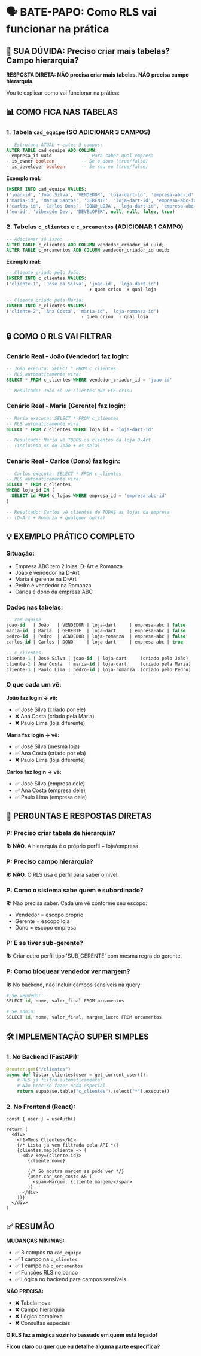# 🗣️ **BATE-PAPO: Como RLS vai funcionar na prática**

## 🤔 **SUA DÚVIDA: Preciso criar mais tabelas? Campo hierarquia?**

**RESPOSTA DIRETA: NÃO precisa criar mais tabelas. NÃO precisa campo hierarquia.**

Vou te explicar como vai funcionar na prática:

## 📊 **COMO FICA NAS TABELAS**

### **1. Tabela `cad_equipe` (SÓ ADICIONAR 3 CAMPOS)**

```sql
-- Estrutura ATUAL + estes 3 campos:
ALTER TABLE cad_equipe ADD COLUMN:
- empresa_id uuid            -- Para saber qual empresa
- is_owner boolean          -- Se é dono (true/false)  
- is_developer boolean      -- Se sou eu (true/false)
```

**Exemplo real:**
```sql
INSERT INTO cad_equipe VALUES:
('joao-id', 'João Silva', 'VENDEDOR', 'loja-dart-id', 'empresa-abc-id', false, false)
('maria-id', 'Maria Santos', 'GERENTE', 'loja-dart-id', 'empresa-abc-id', false, false)  
('carlos-id', 'Carlos Dono', 'DONO_LOJA', 'loja-dart-id', 'empresa-abc-id', true, false)
('eu-id', 'Vibecode Dev', 'DEVELOPER', null, null, false, true)
```

### **2. Tabelas `c_clientes` e `c_orcamentos` (ADICIONAR 1 CAMPO)**

```sql
-- Adicionar só isso:
ALTER TABLE c_clientes ADD COLUMN vendedor_criador_id uuid;
ALTER TABLE c_orcamentos ADD COLUMN vendedor_criador_id uuid;
```

**Exemplo real:**
```sql
-- Cliente criado pelo João:
INSERT INTO c_clientes VALUES:
('cliente-1', 'José da Silva', 'joao-id', 'loja-dart-id')
                               ↑ quem criou  ↑ qual loja

-- Cliente criado pela Maria:  
INSERT INTO c_clientes VALUES:
('cliente-2', 'Ana Costa', 'maria-id', 'loja-romanza-id')
                            ↑ quem criou  ↑ qual loja
```

## 🔒 **COMO O RLS VAI FILTRAR**

### **Cenário Real - João (Vendedor) faz login:**

```sql
-- João executa: SELECT * FROM c_clientes
-- RLS automaticamente vira: 
SELECT * FROM c_clientes WHERE vendedor_criador_id = 'joao-id'

-- Resultado: João só vê clientes que ELE criou
```

### **Cenário Real - Maria (Gerente) faz login:**

```sql
-- Maria executa: SELECT * FROM c_clientes  
-- RLS automaticamente vira:
SELECT * FROM c_clientes WHERE loja_id = 'loja-dart-id'

-- Resultado: Maria vê TODOS os clientes da loja D-Art
-- (incluindo os do João + os dela)
```

### **Cenário Real - Carlos (Dono) faz login:**

```sql
-- Carlos executa: SELECT * FROM c_clientes
-- RLS automaticamente vira:
SELECT * FROM c_clientes 
WHERE loja_id IN (
  SELECT id FROM c_lojas WHERE empresa_id = 'empresa-abc-id'
)

-- Resultado: Carlos vê clientes de TODAS as lojas da empresa
-- (D-Art + Romanza + qualquer outra)
```

## 💡 **EXEMPLO PRÁTICO COMPLETO**

### **Situação:**
- Empresa ABC tem 2 lojas: D-Art e Romanza
- João é vendedor na D-Art  
- Maria é gerente na D-Art
- Pedro é vendedor na Romanza
- Carlos é dono da empresa ABC

### **Dados nas tabelas:**

```sql
-- cad_equipe
joao-id   | João   | VENDEDOR | loja-dart     | empresa-abc | false
maria-id  | Maria  | GERENTE  | loja-dart     | empresa-abc | false  
pedro-id  | Pedro  | VENDEDOR | loja-romanza  | empresa-abc | false
carlos-id | Carlos | DONO     | loja-dart     | empresa-abc | true

-- c_clientes
cliente-1 | José Silva | joao-id  | loja-dart     (criado pelo João)
cliente-2 | Ana Costa  | maria-id | loja-dart     (criado pela Maria)
cliente-3 | Paulo Lima | pedro-id | loja-romanza  (criado pelo Pedro)
```

### **O que cada um vê:**

**João faz login → vê:**
- ✅ José Silva (criado por ele)
- ❌ Ana Costa (criado pela Maria)
- ❌ Paulo Lima (loja diferente)

**Maria faz login → vê:**  
- ✅ José Silva (mesma loja)
- ✅ Ana Costa (criado por ela)
- ❌ Paulo Lima (loja diferente)

**Carlos faz login → vê:**
- ✅ José Silva (empresa dele)
- ✅ Ana Costa (empresa dele)  
- ✅ Paulo Lima (empresa dele)

## 🎯 **PERGUNTAS E RESPOSTAS DIRETAS**

### **P: Preciso criar tabela de hierarquia?**
**R: NÃO.** A hierarquia é o próprio perfil + loja/empresa.

### **P: Preciso campo hierarquia?**  
**R: NÃO.** O RLS usa o perfil para saber o nível.

### **P: Como o sistema sabe quem é subordinado?**
**R:** Não precisa saber. Cada um vê conforme seu escopo:
- Vendedor = escopo próprio
- Gerente = escopo loja  
- Dono = escopo empresa

### **P: E se tiver sub-gerente?**
**R:** Criar outro perfil tipo 'SUB_GERENTE' com mesma regra do gerente.

### **P: Como bloquear vendedor ver margem?**
**R:** No backend, não incluir campos sensíveis na query:

```python
# Se vendedor:
SELECT id, nome, valor_final FROM orcamentos

# Se admin:  
SELECT id, nome, valor_final, margem_lucro FROM orcamentos
```

## 🛠️ **IMPLEMENTAÇÃO SUPER SIMPLES**

### **1. No Backend (FastAPI):**

```python
@router.get("/clientes")
async def listar_clientes(user = get_current_user()):
    # RLS já filtra automaticamente!
    # Não preciso fazer nada especial
    return supabase.table("c_clientes").select("*").execute()
```

### **2. No Frontend (React):**

```tsx
const { user } = useAuth()

return (
  <div>
    <h1>Meus Clientes</h1>
    {/* Lista já vem filtrada pela API */}
    {clientes.map(cliente => (
      <div key={cliente.id}>
        {cliente.nome}
        
        {/* Só mostra margem se pode ver */}
        {user.can_see_costs && (
          <span>Margem: {cliente.margem}</span>
        )}
      </div>
    ))}
  </div>
)
```

## ✅ **RESUMÃO**

**MUDANÇAS MÍNIMAS:**
- ✅ 3 campos na `cad_equipe`
- ✅ 1 campo na `c_clientes` 
- ✅ 1 campo na `c_orcamentos`
- ✅ Funções RLS no banco
- ✅ Lógica no backend para campos sensíveis

**NÃO PRECISA:**
- ❌ Tabela nova
- ❌ Campo hierarquia
- ❌ Lógica complexa
- ❌ Consultas especiais

**O RLS faz a mágica sozinho baseado em quem está logado!**

**Ficou claro ou quer que eu detalhe alguma parte específica?**